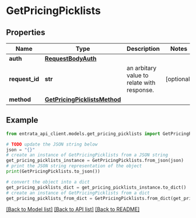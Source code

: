 # GetPricingPicklists


## Properties

Name | Type | Description | Notes
------------ | ------------- | ------------- | -------------
**auth** | [**RequestBodyAuth**](RequestBodyAuth.md) |  | 
**request_id** | **str** | an arbitary value to relate with response. | [optional] 
**method** | [**GetPricingPicklistsMethod**](GetPricingPicklistsMethod.md) |  | 

## Example

```python
from entrata_api_client.models.get_pricing_picklists import GetPricingPicklists

# TODO update the JSON string below
json = "{}"
# create an instance of GetPricingPicklists from a JSON string
get_pricing_picklists_instance = GetPricingPicklists.from_json(json)
# print the JSON string representation of the object
print(GetPricingPicklists.to_json())

# convert the object into a dict
get_pricing_picklists_dict = get_pricing_picklists_instance.to_dict()
# create an instance of GetPricingPicklists from a dict
get_pricing_picklists_from_dict = GetPricingPicklists.from_dict(get_pricing_picklists_dict)
```
[[Back to Model list]](../README.md#documentation-for-models) [[Back to API list]](../README.md#documentation-for-api-endpoints) [[Back to README]](../README.md)


